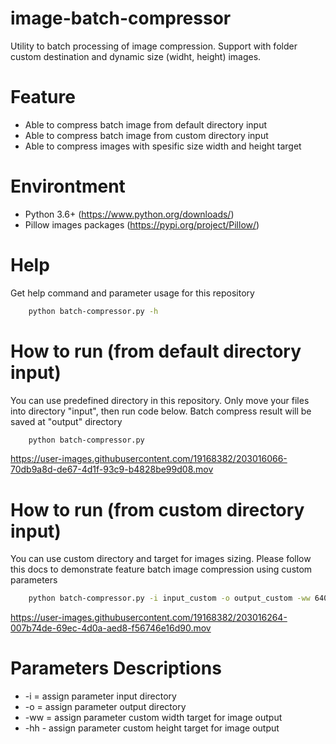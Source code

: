 # image-batch-compressor
Utility to batch processing of image compression. Support with folder custom destination and dynamic size (widht, height) images.

# Feature
- Able to compress batch image from default directory input
- Able to compress batch image from custom directory input
- Able to compress images with spesific size width and height target

# Environtment
- Python 3.6+ (https://www.python.org/downloads/)
- Pillow images packages (https://pypi.org/project/Pillow/)

# Help
Get help command and parameter usage for this repository
```bash
    python batch-compressor.py -h
```

# How to run (from default directory input)
You can use predefined directory in this repository. Only move your files into directory "input", then run code below. Batch compress result will be saved at "output" directory
```bash
    python batch-compressor.py
```


https://user-images.githubusercontent.com/19168382/203016066-70db9a8d-de67-4d1f-93c9-b4828be99d08.mov


# How to run (from custom directory input)
You can use custom directory and target for images sizing. Please follow this docs to demonstrate feature batch image compression using custom parameters
```bash
    python batch-compressor.py -i input_custom -o output_custom -ww 640 -hh 640
```


https://user-images.githubusercontent.com/19168382/203016264-007b74de-69ec-4d0a-aed8-f56746e16d90.mov


# Parameters Descriptions
- -i = assign parameter input directory
- -o = assign parameter output directory
- -ww = assign parameter custom width target for image output
- -hh - assign parameter custom height target for image output

